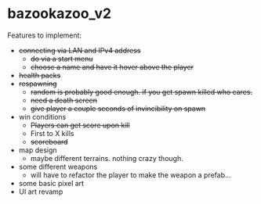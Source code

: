 # bazookazoo_v2

Features to implement:

- ~~connecting via LAN and IPv4 address~~
  - ~~do via a start menu~~
  - ~~choose a name and have it hover above the player~~
- ~~health packs~~
- ~~respawning~~
  - ~~random is probably good enough. if you get spawn killed who cares.~~
  - ~~need a death screen~~
  - ~~give player a couple seconds of invincibility on spawn~~
- win conditions
  - ~~Players can get score upon kill~~
  - First to X kills
  - ~~scoreboard~~
- map design
  - maybe different terrains. nothing crazy though.
- some different weapons
  - will have to refactor the player to make the weapon a prefab...
- some basic pixel art
- UI art revamp
